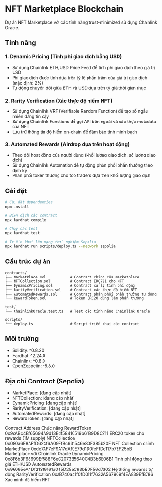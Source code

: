 # NFT Marketplace Blockchain

Dự án NFT Marketplace với các tính năng trust-minimized sử dụng Chainlink Oracle.

## Tính năng

### 1. Dynamic Pricing (Tính phí giao dịch bằng USD)

- Sử dụng Chainlink ETH/USD Price Feed để tính phí giao dịch theo giá trị USD
- Phí giao dịch được tính dựa trên tỷ lệ phần trăm của giá trị giao dịch (mặc định: 2%)
- Tự động chuyển đổi giữa ETH và USD dựa trên tỷ giá thời gian thực

### 2. Rarity Verification (Xác thực độ hiếm NFT)

- Sử dụng Chainlink VRF (Verifiable Random Function) để tạo số ngẫu nhiên đáng tin cậy
- Sử dụng Chainlink Functions để gọi API bên ngoài và xác thực metadata của NFT
- Lưu trữ thông tin độ hiếm on-chain để đảm bảo tính minh bạch

### 3. Automated Rewards (Airdrop dựa trên hoạt động)

- Theo dõi hoạt động của người dùng (khối lượng giao dịch, số lượng giao dịch)
- Sử dụng Chainlink Automation để tự động phân phối phần thưởng theo định kỳ
- Phân phối token thưởng cho top traders dựa trên khối lượng giao dịch

## Cài đặt

```bash
# Cài đặt dependencies
npm install

# Biên dịch các contract
npx hardhat compile

# Chạy các test
npx hardhat test

# Triển khai lên mạng thử nghiệm Sepolia
npx hardhat run scripts/deploy.ts --network sepolia
```

## Cấu trúc dự án

```
contracts/
├── MarketPlace.sol           # Contract chính của marketplace
├── NFTCollection.sol         # Contract ERC721 cho NFT
├── DynamicPricing.sol        # Contract xử lý tính phí động
├── RarityVerification.sol    # Contract xác thực độ hiếm NFT
├── AutomatedRewards.sol      # Contract phân phối phần thưởng tự động
└── RewardToken.sol           # Token ERC20 dùng làm phần thưởng

test/
└── ChainlinkOracle.test.ts   # Test các tính năng Chainlink Oracle

scripts/
└── deploy.ts                 # Script triển khai các contract
```

## Môi trường

- Solidity: ^0.8.20
- Hardhat: ^2.24.0
- Chainlink: ^0.8.0
- OpenZeppelin: ^5.3.0

## Địa chỉ Contract (Sepolia)

- MarketPlace: [đang cập nhật]
- NFTCollection: [đang cập nhật]
- DynamicPricing: [đang cập nhật]
- RarityVerification: [đang cập nhật]
- AutomatedRewards: [đang cập nhật]
- RewardToken: [đang cập nhật]

Contract Address Chức năng
RewardToken 0x9cABc4Bf65694A9d13Edf58410519b61B9D8C711 ERC20 token cho rewards (1M supply)
NFTCollection 0x080a6E8AFfD624f6A09FfBc931546e80F385b20F NFT Collection chính
MarketPlace 0xde7AF7eF9A17dAf9E79d1D0feFfDe117b7EF25bB Marketplace với Chainlink Oracle
DynamicPricing 0x8F6b3F68699Ef588F6eC2073B5640C4B3b6E06B1 Tính phí động theo giá ETH/USD
AutomatedRewards 0x96095eA4Df213f9161a045D25eC93bEDF56d7302 Hệ thống rewards tự động
RarityVerification 0xaB740a41f0fD011f7632A567909f4EA839EfB786 Xác minh độ hiếm NFT
